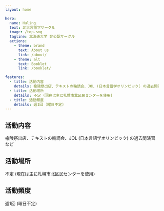 ```yaml
---
layout: home

hero:
  name: Huling
  text: 北大言語学サークル
  image: /top.svg
  tagline: 北海道大学 非公認サークル
  actions:
    - theme: brand
      text: About us
      link: /about/
    - theme: alt
      text: Booklet
      link: /booklet/

features:
  - title: 活動内容 
    details: 楡陵祭出店、テキストの輪読会、JOL (日本言語学オリンピック) の過去問演習など
  - title: 活動場所
    details: 不定 (現在は主に札幌市北区民センターを使用)
  - title: 活動頻度
    details: 週1回 (曜日不定)
---
```



## 活動内容

楡陵祭出店、テキストの輪読会、JOL (日本言語学オリンピック) の過去問演習など

## 活動場所

不定 (現在は主に札幌市北区民センターを使用)

## 活動頻度

週1回 (曜日不定)
